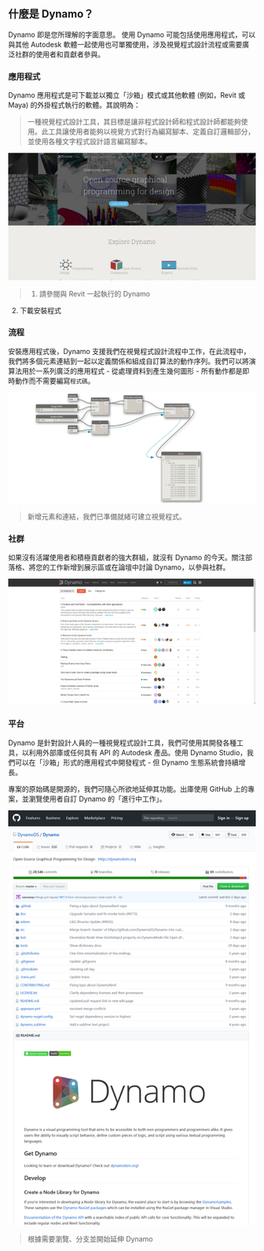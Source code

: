 

## 什麼是 Dynamo？

Dynamo 即是您所理解的字面意思。 使用 Dynamo 可能包括使用應用程式，可以與其他 Autodesk 軟體一起使用也可單獨使用，涉及視覺程式設計流程或需要廣泛社群的使用者和貢獻者參與。

### 應用程式

Dynamo 應用程式是可下載並以獨立「沙箱」模式或其他軟體 (例如，Revit 或 Maya) 的外掛程式執行的軟體。其說明為：

> 一種視覺程式設計工具，其目標是讓非程式設計師和程式設計師都能夠使用。此工具讓使用者能夠以視覺方式對行為編寫腳本、定義自訂邏輯部分，並使用各種文字程式設計語言編寫腳本。

![](images/1-2/00-DynamoHomepage.jpg)

> 1. 請參閱與 Revit 一起執行的 Dynamo
2. 下載安裝程式

### 流程

安裝應用程式後，Dynamo 支援我們在視覺程式設計流程中工作，在此流程中，我們將多個元素連結到一起以定義關係和組成自訂算法的動作序列。我們可以將演算法用於一系列廣泛的應用程式 - 從處理資料到產生幾何圖形 - 所有動作都是即時動作而不需要編寫```程式碼```。

![視覺程式](images/1-2/01-ProgramFlow.png)

> 新增元素和連結，我們已準備就緒可建立視覺程式。

### 社群

如果沒有活躍使用者和積極貢獻者的強大群組，就沒有 Dynamo 的今天。關注部落格、將您的工作新增到展示區或在論壇中討論 Dynamo，以參與社群。

![論壇](images/1-2/02-Community.png)　

### 平台

Dynamo 是針對設計人員的一種視覺程式設計工具，我們可使用其開發各種工具，以利用外部庫或任何具有 API 的 Autodesk 產品。使用 Dynamo Studio，我們可以在「沙箱」形式的應用程式中開發程式 - 但 Dynamo 生態系統會持續增長。

專案的原始碼是開源的，我們可隨心所欲地延伸其功能。出庫使用 GitHub 上的專案，並瀏覽使用者自訂 Dynamo 的「進行中工作」。

![報告](images/1-2/03-TheRepo.png)

> 根據需要瀏覽、分支並開始延伸 Dynamo

